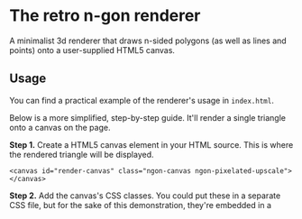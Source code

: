 # The retro n-gon renderer
A minimalist 3d renderer that draws n-sided polygons (as well as lines and points) onto a user-supplied HTML5 canvas.

## Usage
You can find a practical example of the renderer's usage in `index.html`.

Below is a more simplified, step-by-step guide. It'll render a single triangle onto a canvas on the page.

**Step 1.** Create a HTML5 canvas element in your HTML source. This is where the rendered triangle will be displayed.

    <canvas id="render-canvas" class="ngon-canvas ngon-pixelated-upscale"></canvas>

**Step 2.** Add the canvas's CSS classes. You could put these in a separate CSS file, but for the sake of this demonstration, they're embedded in a <style> element.

    <style scoped>
        .ngon-canvas {
            width: 300px;
            height: 300px;
            background-color: lightgray;
        }

        /* If the render scale is < 1, upscale with nearest-neighbor interpolation.*/
        .ngon-pixelated-upscale {
            image-rendering: pixelated;
            image-rendering: -moz-crisp-edges;
            image-rendering: -webkit-crisp-edges;
            -ms-interpolation-mode: nearest-neighbor;
        }
    </style>

**Step 3.** Include the renderer's JavaScript source files.

    <script src="js/retro-ngon/retro_ngon.js"></script>
    <script src="js/retro-ngon/color.js"></script>
    <script src="js/retro-ngon/geometry.js"></script>
    <script src="js/retro-ngon/line_draw.js"></script>
    <script src="js/retro-ngon/matrix44.js"></script>
    <script src="js/retro-ngon/ngon_fill.js"></script>
    <script src="js/retro-ngon/render.js"></script>
    <script src="js/retro-ngon/transform.js"></script>
    <script src="js/retro-ngon/texture.js"></script>
    <script src="js/retro-ngon/canvas.js"></script>
    <script src="js/common.js"></script>

**Step 4.** Create a triangle object. We'll assign the triangle a yellow color, and ask it to be drawn with a wireframe around it.

    <script>
        const triangle = Rngon.ngon([Rngon.vertex4(-0.5, -0.5, 0),
                                     Rngon.vertex4(0.5, -0.5, 0),
                                     Rngon.vertex4(0.5, 0.5, 0)],
                                    Rngon.color_rgba(255, 255, 0),
                                    null /*no texture*/,
                                    true /*solid fill*/,
                                    true /*with a wireframe around the triangle*/);

**Step 5.** Render the triangle onto the canvas. Note that we first construct a mesh that acts as a container for the triangle, then pass the mesh to the renderer as the sole entry in an array of meshes. We request the render scale to be 1, which causes the rendering to span all of the canvas's pixels. If we asked for a scale less than 1, the image would be rendered at a resolution of width * scale and height * scale, then upscaled to the dimensions of the canvas. The outcome of this would be a more pixelated look, and also slightly better performance.

        Rngon.render("render-canvas",
                     [Rngon.mesh([triangle])],
                     Rngon.translation_vector(0, 0, 3) /*camera position*/,
                     Rngon.rotation_vector(0, 0, 0)    /*camera direction*/,
                     1 /*scale of the rendered image, relative to the size of the canvas*/);
    </script>

**Step 6.** That's it. When you load the page, you should see a 300 x 300 light gray box with a yellow triangle inside it.

**Step 7.** For added effect, let's make the triangle rotate.

    <script>
        // A function that returns a mesh containing the triangle rotated by a certain amount
        // each successive frame.
        const rotatingTriangle = (frameCount)=>
        {
            const rotationSpeed = 0.01;
            return Rngon.mesh([triangle],
                              Rngon.translation_vector(0, 0, 0),
                              Rngon.rotation_vector(0, (frameCount * rotationSpeed), 0),
                              Rngon.scaling_vector(1, 1, 1));
        };

        // A function that executes repeatedly, at the device's refresh rate. On each execution,
        // the function re-renders the triangle in its new orientation, given the accumulating
        // frame count.
        (function render_loop(frameCount = 0)
        {
            Rngon.render("render-canvas",
                         [rotatingTriangle(frameCount)],
                         Rngon.translation_vector(0, 0, 3));

            window.requestAnimationFrame(()=>render_loop(frameCount + 1));
        })();
    </script>

## Performance
On a modern desktop in Chrome at 1080p with a ¼-x resolution multiplier, the n-gon renderer can just about maintain 60 FPS with the low-polycount 'res4' version of the Stanford bunny (~900 triangles). The renderer's performance is thus not sufficient for high-polycount scenes when fluid, real-time operation is required.

## What's *not* supported?
- Convex n-gons
- Lighting
- Per-vertex attributes
- Perspective-correct texture-mapping
- Frustum clipping
- Depth testing

